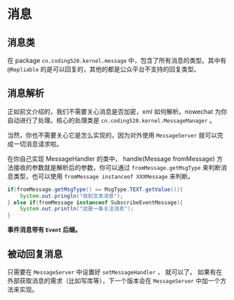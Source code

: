 # 消息

## 消息类
在 package `cn.coding520.kernel.message` 中，包含了所有消息的类型。其中有 `@Repliable` 的是可以回复的，其他的都是公众平台不支持的回复类型。

## 消息解析
正如前文介绍的，我们不需要关心消息是否加密，xml 如何解析。nowechat 为你自动进行了处理。核心的处理类是 `cn.coding520.kernel.MessageManager` 。

当然，你也不需要关心它是怎么实现的，因为对外使用 `MessageServer` 就可以完成一切消息请求啦。

在你自己实现 MessageHandler 的类中， handle(Message fromMessage) 方法接收的参数就是解析后的参数，你可以通过 `fromMessage.getMsgType` 来判断消息类型，也可以使用 `fromMessage instanceof XXXMessage` 来判断。
```Java
if(fromMessage.getMsgType() == MsgType.TEXT.getValue()){
    System.out.pringln("收到文本消息");
} else if(fromMessage instanceof SubscribeEventMessage){
    System.out.println("这是一条关注消息");
}
```

**事件消息带有 `Event` 后缀。**

## 被动回复消息
只需要在 `MessageServer` 中设置好 `setMessageHandler` ， 就可以了。
如果有在外部获取消息的需求（比如写库等），下一个版本会在 `MessageServer` 中加一个方法来实现。